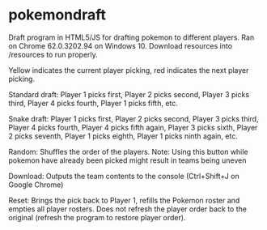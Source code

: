 # pokemondraft
Draft program in HTML5/JS for drafting pokemon to different players. Ran on Chrome 62.0.3202.94 on Windows 10.
Download resources into /resources to run properly.

Yellow indicates the current player picking, red indicates the next player picking.

Standard draft: Player 1 picks first, Player 2 picks second, Player 3 picks third, Player 4 picks fourth, Player 1 picks fifth, etc.

Snake draft: Player 1 picks first, Player 2 picks second, Player 3 picks third, Player 4 picks fourth, Player 4 picks fifth again, Player 3 picks sixth, Player 2 picks seventh, Player 1 picks eighth, Player 1 picks ninth again, etc.

Random: Shuffles the order of the players. Note: Using this button while pokemon have already been picked might result in teams being uneven

Download: Outputs the team contents to the console (Ctrl+Shift+J on Google Chrome)

Reset: Brings the pick back to Player 1, refills the Pokemon roster and empties all player rosters. Does not refresh the player order back to the original (refresh the program to restore player order).
